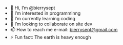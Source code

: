 - 👋 Hi, I’m @bierrysept
- 👀 I’m interested in programminng
- 🌱 I’m currently learning coding
- 💞️ I’m looking to collaborate on site dev
- 📫 How to reach me e-mail: bierrysept@gmail.com
- ⚡ Fun fact: The earth is heavy enough

<!---
bierrysept/bierrysept is a ✨ special ✨ repository because its `README.md` (this file) appears on your GitHub profile.
You can click the Preview link to take a look at your changes.
--->
